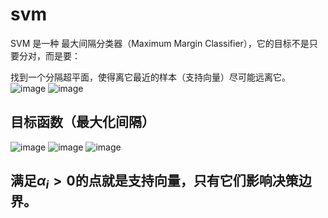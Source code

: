 # svm
SVM 是一种 最大间隔分类器（Maximum Margin Classifier），它的目标不是只要分对，而是要：

找到一个分隔超平面，使得离它最近的样本（支持向量）尽可能远离它。
![image](https://github.com/user-attachments/assets/08220c74-a5fe-4f3f-88d1-c7d3bbcee8ea)
![image](https://github.com/user-attachments/assets/ce547331-d15b-41a2-b8e0-e3844f72fb7a)
## 目标函数（最大化间隔）
![image](https://github.com/user-attachments/assets/2bb42337-7f1d-4649-93b5-181a6a52be00)
![image](https://github.com/user-attachments/assets/4f6f7531-39a8-41f9-87d8-1904fc49fb3b)
![image](https://github.com/user-attachments/assets/3b5b8cba-a572-41ce-b05d-76c00ef2bee4)
## 满足$α_i>0$的点就是支持向量，只有它们影响决策边界。
